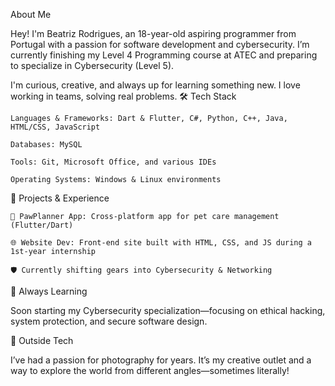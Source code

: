 About Me

Hey! I'm Beatriz Rodrigues, an 18-year-old aspiring programmer from Portugal with a passion for software development and cybersecurity. I’m currently finishing my Level 4 Programming course at ATEC and preparing to specialize in Cybersecurity (Level 5).

I'm curious, creative, and always up for learning something new. I love working in teams, solving real problems.
🛠️ Tech Stack

    Languages & Frameworks: Dart & Flutter, C#, Python, C++, Java, HTML/CSS, JavaScript

    Databases: MySQL

    Tools: Git, Microsoft Office, and various IDEs

    Operating Systems: Windows & Linux environments

🚀 Projects & Experience

    🐾 PawPlanner App: Cross-platform app for pet care management (Flutter/Dart)

    🌐 Website Dev: Front-end site built with HTML, CSS, and JS during a 1st-year internship

    🛡️ Currently shifting gears into Cybersecurity & Networking

🧠 Always Learning

Soon starting my Cybersecurity specialization—focusing on ethical hacking, system protection, and secure software design.

📸 Outside Tech

I’ve had a passion for photography for years. It’s my creative outlet and a way to explore the world from different angles—sometimes literally!

